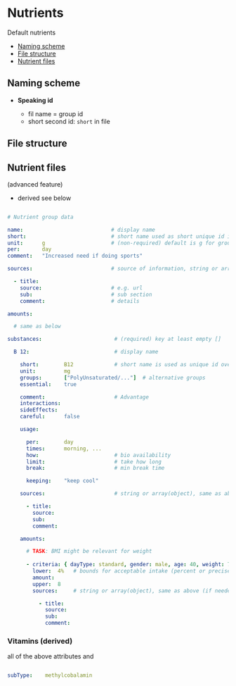 # Nutrients

Default nutrients

- [Naming scheme](#naming-scheme)
- [File structure](#file-scheme)
- [Nutrient files](#nutrient-files)


Naming scheme
----------------------------------------------------------

- **Speaking id**

  - fil name = group id
  - short second id: `short` in file


File structure
----------------------------------------------------------


Nutrient files
----------------------------------------------------------

(advanced feature)

- derived see below

```yaml

# Nutrient group data

name:                            # display name
short:                           # short name used as short unique id in daily files (file name is alternative id used in code)
unit:      g                     # (non-required) default is g for groups and mg for nutrients
per:       day
comment:   "Increased need if doing sports"

sources:                         # source of information, string or array(object) (see also below)

  - title: 
    source:                      # e.g. url
    sub:                         # sub section
    comment:                     # details

amounts:

  # same as below

substances:                       # (required) key at least empty []

  B 12:                           # display name

    short:        B12             # short name is used as unique id over all files
    unit:         mg
    groups:       ["PolyUnsaturated/..."]  # alternative groups
    essential:    true

    comment:                      # Advantage
    interactions:      
    sideEffects:      
    careful:      false

    usage:

      per:        day
      times:      morning, ...
      how:                        # bio availability
      limit:                      # take how long
      break:                      # min break time

      keeping:    "keep cool"

    sources:                      # string or array(object), same as above

      - title:
        source:
        sub:   
        comment:

    amounts:

      # TASK: BMI might be relevant for weight
      
      - criteria: { dayType: standard, gender: male, age: 40, weight: 70, height: "*" }  # height might be used to fix weight
        lower:  4%   # bounds for acceptable intake (percent or precise)
        amount:
        upper:  8   
        sources:     # string or array(object), same as above (if needed for being more precise)

          - title:
            source: 
            sub:    
            comment:    
```


### Vitamins (derived)

all of the above attributes and

```yaml

subType:    methylcobalamin
```
